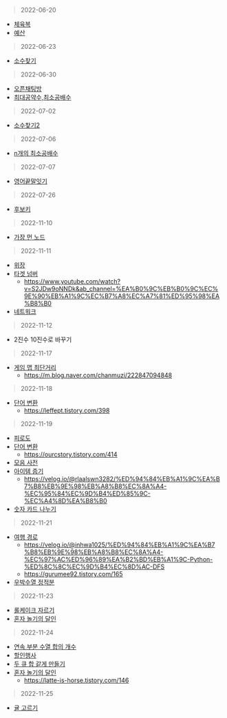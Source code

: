 > 2022-06-20
- [체육복](https://programmers.co.kr/learn/courses/30/lessons/42862)
- [예산](https://programmers.co.kr/learn/courses/30/lessons/12982)
> 2022-06-23
- [소수찾기](https://programmers.co.kr/learn/courses/30/lessons/12921)
> 2022-06-30
- [오픈채팅방](https://programmers.co.kr/learn/courses/30/lessons/42888?language=python3)
- [최대공약수,최소공배수](https://programmers.co.kr/learn/courses/30/lessons/12940)
> 2022-07-02
- [소수찾기2](https://programmers.co.kr/learn/courses/30/lessons/42839)
> 2022-07-06
- [n개의 최소공배수](https://school.programmers.co.kr/learn/courses/30/lessons/12953)
> 2022-07-07
- [영어끝말잇기](https://school.programmers.co.kr/learn/courses/30/lessons/12981)
> 2022-07-26
- [후보키](https://school.programmers.co.kr/learn/courses/30/lessons/42890)
> 2022-11-10
- [가장 먼 노드](https://school.programmers.co.kr/learn/courses/30/lessons/49189)
> 2022-11-11
- [위장](https://school.programmers.co.kr/learn/courses/30/lessons/42578)
- [타겟 넘버](https://school.programmers.co.kr/learn/courses/30/lessons/43165?language=python3)
  - https://www.youtube.com/watch?v=S2JDw9oNNDk&ab_channel=%EA%B0%9C%EB%B0%9C%EC%9E%90%EB%A1%9C%EC%B7%A8%EC%A7%81%ED%95%98%EA%B8%B0
- [네트워크](https://school.programmers.co.kr/learn/courses/30/lessons/43162)
> 2022-11-12
- 2진수 10진수로 바꾸기
> 2022-11-17
- [게임 맵 최단거리](https://school.programmers.co.kr/learn/courses/30/lessons/1844)
  - https://m.blog.naver.com/chanmuzi/222847094848
> 2022-11-18
- [단어 변환](https://school.programmers.co.kr/learn/courses/30/lessons/43163)
  - https://leffept.tistory.com/398
> 2022-11-19
- [피로도](https://school.programmers.co.kr/learn/courses/30/lessons/87946)
- [단어 변환](https://school.programmers.co.kr/learn/courses/30/lessons/86971)
  - https://ourcstory.tistory.com/414
- [모음 사전](https://school.programmers.co.kr/learn/courses/30/lessons/84512)
- [아이템 줍기](https://school.programmers.co.kr/learn/courses/30/lessons/87694)
  - https://velog.io/@rlaalswn3282/%ED%94%84%EB%A1%9C%EA%B7%B8%EB%9E%98%EB%A8%B8%EC%8A%A4-%EC%95%84%EC%9D%B4%ED%85%9C-%EC%A4%8D%EA%B8%B0
- [숫자 카드 나누기](https://school.programmers.co.kr/learn/courses/30/lessons/135807)
> 2022-11-21
- [여행 경로](https://school.programmers.co.kr/learn/courses/30/lessons/43164)
  - https://velog.io/@inhwa1025/%ED%94%84%EB%A1%9C%EA%B7%B8%EB%9E%98%EB%A8%B8%EC%8A%A4-%EC%97%AC%ED%96%89%EA%B2%BD%EB%A1%9C-Python-%ED%8C%8C%EC%9D%B4%EC%8D%AC-DFS
  - https://gurumee92.tistory.com/165
- [우박수열 정적분](https://school.programmers.co.kr/learn/courses/30/lessons/134239)
> 2022-11-23
- [롤케이크 자르기](https://school.programmers.co.kr/learn/courses/30/lessons/132265)
- [혼자 놀기의 달인](https://school.programmers.co.kr/learn/courses/30/lessons/131130)
> 2022-11-24
- [연속 부분 수열 합의 개수](https://school.programmers.co.kr/learn/courses/30/lessons/131701)
- [할인행사](https://school.programmers.co.kr/learn/courses/30/lessons/131127)
- [두 큐 합 같게 만들기](https://school.programmers.co.kr/learn/courses/30/lessons/118667)
- [혼자 놀기의 달인](https://school.programmers.co.kr/learn/courses/30/lessons/131130)
  - https://latte-is-horse.tistory.com/146
> 2022-11-25
- [귤 고르기](https://school.programmers.co.kr/learn/courses/30/lessons/138476)